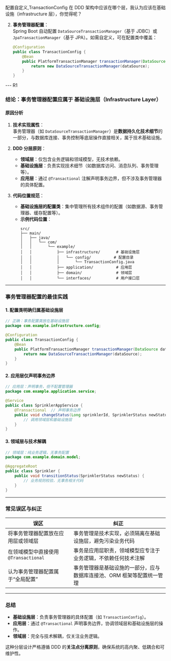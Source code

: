 配置自定义,TransactionConfig 在 DDD 架构中应该在哪个层，我认为应该在基础设施（infrastructure 层），你觉得呢？

2. **事务管理器配置**：  
   Spring Boot 自动配置 `DataSourceTransactionManager`（基于 JDBC）或 `JpaTransactionManager`（基于 JPA）。如需自定义，可在配置类中覆盖：

   ```java
   @Configuration
   public class TransactionConfig {
       @Bean
       public PlatformTransactionManager transactionManager(DataSource dataSource) {
           return new DataSourceTransactionManager(dataSource);
       }
   }
   ```

--- R1

### 结论：事务管理器配置应属于 **基础设施层（Infrastructure Layer）**

#### **原因分析**

1. **技术实现属性**：  
   事务管理器（如 `DataSourceTransactionManager`）是**数据持久化技术细节**的一部分，与数据库连接、事务控制等底层操作直接相关，属于技术基础设施。

2. **DDD 分层原则**：

   - **领域层**：仅包含业务逻辑和领域模型，无技术依赖。
   - **基础设施层**：负责实现技术细节（如数据库访问、消息队列、事务管理等）。
   - **应用层**：通过 `@Transactional` 注解声明事务边界，但不涉及事务管理器的具体配置。

3. **代码位置规范**：
   - **基础设施层的配置类**：集中管理所有技术组件的配置（如数据源、事务管理器、缓存配置等）。
   - **示例代码位置**：
     ```text
     src/
     ├── main/
     │   ├── java/
     │   │   └── com/
     │   │       └── example/
     │   │           ├── infrastructure/       # 基础设施层
     │   │           │   └── config/          # 配置目录
     │   │           │       └── TransactionConfig.java
     │   │           ├── application/          # 应用层
     │   │           ├── domain/               # 领域层
     │   │           └── interfaces/           # 用户接口层
     ```

---

### **事务管理器配置的最佳实践**

#### **1. 配置类明确归属基础设施层**

```java
// 正确：事务配置类放在基础设施层
package com.example.infrastructure.config;

@Configuration
public class TransactionConfig {
    @Bean
    public PlatformTransactionManager transactionManager(DataSource dataSource) {
        return new DataSourceTransactionManager(dataSource);
    }
}
```

#### **2. 应用层仅声明事务边界**

```java
// 应用层：声明事务，但不配置管理器
package com.example.application.service;

@Service
public class SprinklerAppService {
    @Transactional  // 声明事务边界
    public void changeStatus(Long sprinklerId, SprinklerStatus newStatus) {
        // 调用领域层和基础设施层
    }
}
```

#### **3. 领域层与技术解耦**

```java
// 领域层：纯业务逻辑，无事务配置
package com.example.domain.model;

@AggregateRoot
public class Sprinkler {
    public void transitionStatus(SprinklerStatus newStatus) {
        // 业务规则校验，无事务相关代码
    }
}
```

---

### **常见误区与纠正**

| **误区**                              | **纠正**                                                               |
| ------------------------------------- | ---------------------------------------------------------------------- |
| 将事务管理器配置放在应用层或领域层    | 事务管理是技术实现，必须隔离在基础设施层，避免污染业务代码             |
| 在领域模型中直接使用 `@Transactional` | 事务是应用层职责，领域模型应专注于业务逻辑，不依赖任何技术注解         |
| 认为事务管理器配置属于“全局配置”      | 事务管理器是基础设施的一部分，应与数据库连接池、ORM 框架等配置统一管理 |

---

### **总结**

- **基础设施层**：负责事务管理器的具体配置（如 `TransactionConfig`）。
- **应用层**：通过 `@Transactional` 声明事务边界，协调领域层和基础设施层的操作。
- **领域层**：完全与技术解耦，仅关注业务逻辑。

这种分层设计严格遵循 DDD 的**关注点分离原则**，确保系统的高内聚、低耦合和可维护性。
